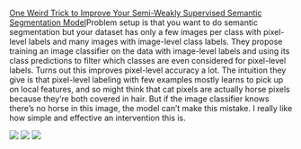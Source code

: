  [One Weird Trick to Improve Your Semi-Weakly Supervised Semantic Segmentation Model](https://arxiv.org/abs/2205.01233)Problem
 setup is that you want to do semantic segmentation but your dataset has
 only a few images per class with pixel-level labels and many images 
with image-level class labels. They propose training an image classifier
 on the data with image-level labels and using its class predictions to 
filter which classes are even considered for pixel-level labels. Turns 
out this improves pixel-level accuracy a lot. The intuition they give is
 that pixel-level labeling with few examples mostly learns to pick up on
 local features, and so might think that cat pixels are actually horse 
pixels because they’re both covered in hair. But if the image classifier
 knows there’s no horse in this image, the model can’t make this 
mistake. I really like how simple and effective an intervention this is.


![](https://substackcdn.com/image/fetch/w_1456,c_limit,f_auto,q_auto:good,fl_progressive:steep/https%3A%2F%2Fbucketeer-e05bbc84-baa3-437e-9518-adb32be77984.s3.amazonaws.com%2Fpublic%2Fimages%2F2d0814a5-9d3d-4d3f-923f-bd8c7bdf10e9_1316x718.png)
![](https://substackcdn.com/image/fetch/w_1456,c_limit,f_auto,q_auto:good,fl_progressive:steep/https%3A%2F%2Fbucketeer-e05bbc84-baa3-437e-9518-adb32be77984.s3.amazonaws.com%2Fpublic%2Fimages%2F85857e95-71a8-4b63-a498-b7948c7dcdeb_2524x754.png)
![](https://substackcdn.com/image/fetch/w_1456,c_limit,f_auto,q_auto:good,fl_progressive:steep/https%3A%2F%2Fbucketeer-e05bbc84-baa3-437e-9518-adb32be77984.s3.amazonaws.com%2Fpublic%2Fimages%2F150d2038-6446-4139-9ad7-420f26d9f535_2714x582.png)
